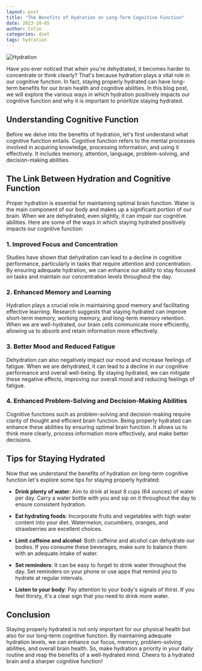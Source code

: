 ```yaml
---
layout: post
title: "The Benefits of Hydration on Long-Term Cognitive Function"
date: 2023-10-05
author: Colin
categories: diet
tags: hydration
---
```


![Hydration](https://source.unsplash.com/1600x900/?water)

Have you ever noticed that when you're dehydrated, it becomes harder to concentrate or think clearly? That's because hydration plays a vital role in our cognitive function. In fact, staying properly hydrated can have long-term benefits for our brain health and cognitive abilities. In this blog post, we will explore the various ways in which hydration positively impacts our cognitive function and why it is important to prioritize staying hydrated.

## Understanding Cognitive Function

Before we delve into the benefits of hydration, let's first understand what cognitive function entails. Cognitive function refers to the mental processes involved in acquiring knowledge, processing information, and using it effectively. It includes memory, attention, language, problem-solving, and decision-making abilities.

## The Link Between Hydration and Cognitive Function

Proper hydration is essential for maintaining optimal brain function. Water is the main component of our body and makes up a significant portion of our brain. When we are dehydrated, even slightly, it can impair our cognitive abilities. Here are some of the ways in which staying hydrated positively impacts our cognitive function:

### 1. Improved Focus and Concentration

Studies have shown that dehydration can lead to a decline in cognitive performance, particularly in tasks that require attention and concentration. By ensuring adequate hydration, we can enhance our ability to stay focused on tasks and maintain our concentration levels throughout the day.

### 2. Enhanced Memory and Learning

Hydration plays a crucial role in maintaining good memory and facilitating effective learning. Research suggests that staying hydrated can improve short-term memory, working memory, and long-term memory retention. When we are well-hydrated, our brain cells communicate more efficiently, allowing us to absorb and retain information more effectively.

### 3. Better Mood and Reduced Fatigue

Dehydration can also negatively impact our mood and increase feelings of fatigue. When we are dehydrated, it can lead to a decline in our cognitive performance and overall well-being. By staying hydrated, we can mitigate these negative effects, improving our overall mood and reducing feelings of fatigue.

### 4. Enhanced Problem-Solving and Decision-Making Abilities

Cognitive functions such as problem-solving and decision-making require clarity of thought and efficient brain function. Being properly hydrated can enhance these abilities by ensuring optimal brain function. It allows us to think more clearly, process information more effectively, and make better decisions.

## Tips for Staying Hydrated

Now that we understand the benefits of hydration on long-term cognitive function let's explore some tips for staying properly hydrated:

- **Drink plenty of water**: Aim to drink at least 8 cups (64 ounces) of water per day. Carry a water bottle with you and sip on it throughout the day to ensure consistent hydration.

- **Eat hydrating foods**: Incorporate fruits and vegetables with high water content into your diet. Watermelon, cucumbers, oranges, and strawberries are excellent choices.

- **Limit caffeine and alcohol**: Both caffeine and alcohol can dehydrate our bodies. If you consume these beverages, make sure to balance them with an adequate intake of water.

- **Set reminders**: It can be easy to forget to drink water throughout the day. Set reminders on your phone or use apps that remind you to hydrate at regular intervals.

- **Listen to your body**: Pay attention to your body's signals of thirst. If you feel thirsty, it's a clear sign that you need to drink more water.

## Conclusion

Staying properly hydrated is not only important for our physical health but also for our long-term cognitive function. By maintaining adequate hydration levels, we can enhance our focus, memory, problem-solving abilities, and overall brain health. So, make hydration a priority in your daily routine and reap the benefits of a well-hydrated mind. Cheers to a hydrated brain and a sharper cognitive function!